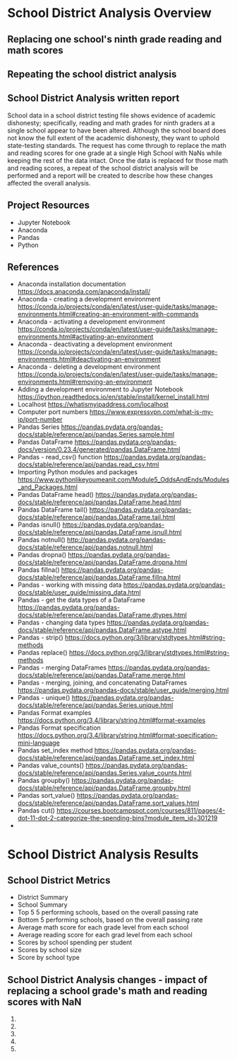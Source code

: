 # School District Analysis Overview

## Replacing one school's ninth grade reading and math scores

## Repeating the school district analysis

## School District Analysis written report
School data in a school district testing file shows evidence of academic dishonesty; specifically, reading and math grades for ninth graders at a single school appear to have been altered. Although the school board does not know the full extent of the academic dishonesty, they want to uphold state-testing standards. The request has come through to replace the math and reading scores for one grade at a single High School with NaNs while keeping the rest of the data intact. Once the data is replaced for those math and reading scores, a repeat of the school district analysis will be performed and a report will be created to describe how these changes affected the overall analysis.

## Project Resources
* Jupyter Notebook
* Anaconda
* Pandas
* Python

## References
* Anaconda installation documentation https://docs.anaconda.com/anaconda/install/
* Anaconda - creating a development environment https://conda.io/projects/conda/en/latest/user-guide/tasks/manage-environments.html#creating-an-environment-with-commands
* Anaconda  - activating a development environment https://conda.io/projects/conda/en/latest/user-guide/tasks/manage-environments.html#activating-an-environment
* Anaconda - deactivating a development environment https://conda.io/projects/conda/en/latest/user-guide/tasks/manage-environments.html#deactivating-an-environment
* Anaconda - deleting a development environment https://conda.io/projects/conda/en/latest/user-guide/tasks/manage-environments.html#removing-an-environment
* Adding a development environment to Jupyter Notebook https://ipython.readthedocs.io/en/stable/install/kernel_install.html
* Localhost https://whatismyipaddress.com/localhost
* Computer port numbers https://www.expressvpn.com/what-is-my-ip/port-number
* Pandas Series https://pandas.pydata.org/pandas-docs/stable/reference/api/pandas.Series.sample.html
* Pandas DataFrame https://pandas.pydata.org/pandas-docs/version/0.23.4/generated/pandas.DataFrame.html
* Pandas - read_csv() function https://pandas.pydata.org/pandas-docs/stable/reference/api/pandas.read_csv.html
* Importing Python modules and packages https://www.pythonlikeyoumeanit.com/Module5_OddsAndEnds/Modules_and_Packages.html
* Pandas DataFrame head() https://pandas.pydata.org/pandas-docs/stable/reference/api/pandas.DataFrame.head.html
* Pandas DataFrame tail() https://pandas.pydata.org/pandas-docs/stable/reference/api/pandas.DataFrame.tail.html
* Pandas isnull() https://pandas.pydata.org/pandas-docs/stable/reference/api/pandas.DataFrame.isnull.html
* Pandas notnull() http://pandas.pydata.org/pandas-docs/stable/reference/api/pandas.notnull.html
* Pandas dropna() https://pandas.pydata.org/pandas-docs/stable/reference/api/pandas.DataFrame.dropna.html
* Pandas fillna() https://pandas.pydata.org/pandas-docs/stable/reference/api/pandas.DataFrame.fillna.html
* Pandas - working with missing data https://pandas.pydata.org/pandas-docs/stable/user_guide/missing_data.html
* Pandas - get the data types of a DataFrame https://pandas.pydata.org/pandas-docs/stable/reference/api/pandas.DataFrame.dtypes.html
* Pandas - changing data types https://pandas.pydata.org/pandas-docs/stable/reference/api/pandas.DataFrame.astype.html
* Pandas - strip() https://docs.python.org/3/library/stdtypes.html#string-methods
* Pandas replace() https://docs.python.org/3/library/stdtypes.html#string-methods
* Pandas  - merging DataFrames https://pandas.pydata.org/pandas-docs/stable/reference/api/pandas.DataFrame.merge.html
* Pandas - merging, joining, and concatenating DataFrames https://pandas.pydata.org/pandas-docs/stable/user_guide/merging.html
* Pandas - unique() https://pandas.pydata.org/pandas-docs/stable/reference/api/pandas.Series.unique.html
* Pandas Format examples https://docs.python.org/3.4/library/string.html#format-examples
* Pandas Format specification https://docs.python.org/3.4/library/string.html#format-specification-mini-language
* Pandas set_index method https://pandas.pydata.org/pandas-docs/stable/reference/api/pandas.DataFrame.set_index.html
* Pandas value_counts() https://pandas.pydata.org/pandas-docs/stable/reference/api/pandas.Series.value_counts.html
* Pandas groupby() https://pandas.pydata.org/pandas-docs/stable/reference/api/pandas.DataFrame.groupby.html
* Pandas sort_value() https://pandas.pydata.org/pandas-docs/stable/reference/api/pandas.DataFrame.sort_values.html
* Pandas cut() https://courses.bootcampspot.com/courses/811/pages/4-dot-11-dot-2-categorize-the-spending-bins?module_item_id=301219
*
# School District Analysis Results

## School District Metrics
* District Summary
* School Summary
* Top 5 5 performing schools, based on the overall passing rate
* Bottom 5 performing schools, based on the overall passing rate
* Average math score for each grade level from each school
* Average reading score for each grad level from each school
* Scores by school spending per student
* Scores by school size
* Score by school type

## School District Analysis changes - impact of replacing a school grade's math and reading scores with NaN
1.
2.
3.
4.
5.
